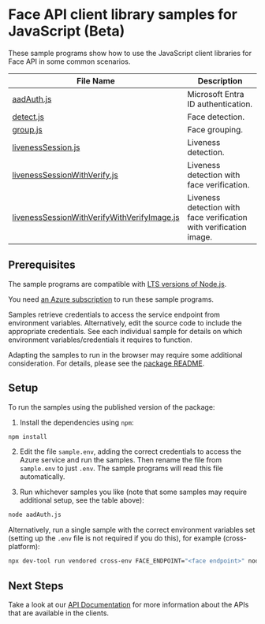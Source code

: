 # Face API client library samples for JavaScript (Beta)

These sample programs show how to use the JavaScript client libraries for Face API in some common scenarios.

| **File Name**                                                                           | **Description**                                                    |
| --------------------------------------------------------------------------------------- | ------------------------------------------------------------------ |
| [aadAuth.js][aadauth]                                                                   | Microsoft Entra ID authentication.                                 |
| [detect.js][detect]                                                                     | Face detection.                                                    |
| [group.js][group]                                                                       | Face grouping.                                                     |
| [livenessSession.js][livenesssession]                                                   | Liveness detection.                                                |
| [livenessSessionWithVerify.js][livenesssessionwithverify]                               | Liveness detection with face verification.                         |
| [livenessSessionWithVerifyWithVerifyImage.js][livenesssessionwithverifywithverifyimage] | Liveness detection with face verification with verification image. |

## Prerequisites

The sample programs are compatible with [LTS versions of Node.js](https://github.com/nodejs/release#release-schedule).

You need [an Azure subscription][freesub] to run these sample programs.

Samples retrieve credentials to access the service endpoint from environment variables. Alternatively, edit the source code to include the appropriate credentials. See each individual sample for details on which environment variables/credentials it requires to function.

Adapting the samples to run in the browser may require some additional consideration. For details, please see the [package README][package].

## Setup

To run the samples using the published version of the package:

1. Install the dependencies using `npm`:

```bash
npm install
```

2. Edit the file `sample.env`, adding the correct credentials to access the Azure service and run the samples. Then rename the file from `sample.env` to just `.env`. The sample programs will read this file automatically.

3. Run whichever samples you like (note that some samples may require additional setup, see the table above):

```bash
node aadAuth.js
```

Alternatively, run a single sample with the correct environment variables set (setting up the `.env` file is not required if you do this), for example (cross-platform):

```bash
npx dev-tool run vendored cross-env FACE_ENDPOINT="<face endpoint>" node aadAuth.js
```

## Next Steps

Take a look at our [API Documentation][apiref] for more information about the APIs that are available in the clients.

[aadauth]: https://github.com/Azure/azure-sdk-for-js/blob/main/sdk/face/ai-vision-face-rest/samples/v1-beta/javascript/aadAuth.js
[detect]: https://github.com/Azure/azure-sdk-for-js/blob/main/sdk/face/ai-vision-face-rest/samples/v1-beta/javascript/detect.js
[group]: https://github.com/Azure/azure-sdk-for-js/blob/main/sdk/face/ai-vision-face-rest/samples/v1-beta/javascript/group.js
[livenesssession]: https://github.com/Azure/azure-sdk-for-js/blob/main/sdk/face/ai-vision-face-rest/samples/v1-beta/javascript/livenessSession.js
[livenesssessionwithverify]: https://github.com/Azure/azure-sdk-for-js/blob/main/sdk/face/ai-vision-face-rest/samples/v1-beta/javascript/livenessSessionWithVerify.js
[livenesssessionwithverifywithverifyimage]: https://github.com/Azure/azure-sdk-for-js/blob/main/sdk/face/ai-vision-face-rest/samples/v1-beta/javascript/livenessSessionWithVerifyWithVerifyImage.js
[apiref]: https://aka.ms/azsdk-javascript-face-ref
[freesub]: https://azure.microsoft.com/free/
[package]: https://github.com/Azure/azure-sdk-for-js/tree/main/sdk/face/ai-vision-face-rest/README.md
